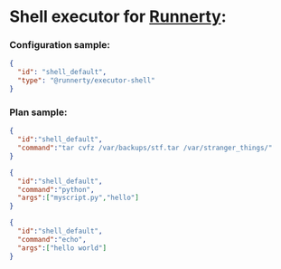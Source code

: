 # Shell executor for [Runnerty]:

### Configuration sample:
```json
{
  "id": "shell_default",
  "type": "@runnerty/executor-shell"
}
```

### Plan sample:
```json
{
  "id":"shell_default",
  "command":"tar cvfz /var/backups/stf.tar /var/stranger_things/"
}
```

```json
{
  "id":"shell_default",
  "command":"python",
  "args":["myscript.py","hello"]
}
```

```json
{
  "id":"shell_default",
  "command":"echo",
  "args":["hello world"]
}
```


[Runnerty]: http://www.runnerty.io